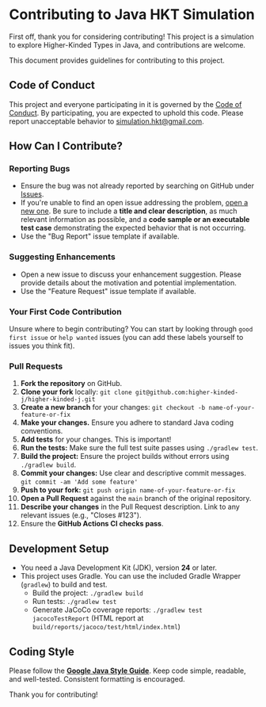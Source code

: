 # Contributing to Java HKT Simulation

First off, thank you for considering contributing! This project is a simulation to explore Higher-Kinded Types in Java, and contributions are welcome.

This document provides guidelines for contributing to this project.

## Code of Conduct

This project and everyone participating in it is governed by the [Code of Conduct](CODE_OF_CONDUCT.md). By participating, you are expected to uphold this code. Please report unacceptable behavior to simulation.hkt@gmail.com.

## How Can I Contribute?

### Reporting Bugs

* Ensure the bug was not already reported by searching on GitHub under [Issues](https://github.com/higher-kinded-j/higher-kinded-j/issues).
* If you're unable to find an open issue addressing the problem, [open a new one](https://github.com/higher-kinded-j/higher-kinded-j/issues/new). Be sure to include a **title and clear description**, as much relevant information as possible, and a **code sample or an executable test case** demonstrating the expected behavior that is not occurring.
* Use the "Bug Report" issue template if available.

### Suggesting Enhancements

* Open a new issue to discuss your enhancement suggestion. Please provide details about the motivation and potential implementation.
* Use the "Feature Request" issue template if available.

### Your First Code Contribution

Unsure where to begin contributing? You can start by looking through `good first issue` or `help wanted` issues (you can add these labels yourself to issues you think fit).

### Pull Requests

1.  **Fork the repository** on GitHub.
2.  **Clone your fork** locally: `git clone git@github.com:higher-kinded-j/higher-kinded-j.git`
3.  **Create a new branch** for your changes: `git checkout -b name-of-your-feature-or-fix`
4.  **Make your changes.** Ensure you adhere to standard Java coding conventions.
5.  **Add tests** for your changes. This is important!
6.  **Run the tests:** Make sure the full test suite passes using `./gradlew test`.
7.  **Build the project:** Ensure the project builds without errors using `./gradlew build`.
8.  **Commit your changes:** Use clear and descriptive commit messages. `git commit -am 'Add some feature'`
9.  **Push to your fork:** `git push origin name-of-your-feature-or-fix`
10. **Open a Pull Request** against the `main` branch of the original repository.
11. **Describe your changes** in the Pull Request description. Link to any relevant issues (e.g., "Closes #123").
12. Ensure the **GitHub Actions CI checks pass**.

## Development Setup

* You need a Java Development Kit (JDK), version **24** or later.
* This project uses Gradle. You can use the included Gradle Wrapper (`gradlew`) to build and test.
    * Build the project: `./gradlew build`
    * Run tests: `./gradlew test`
    * Generate JaCoCo coverage reports: `./gradlew test jacocoTestReport` (HTML report at `build/reports/jacoco/test/html/index.html`)

## Coding Style

Please follow the [**Google Java Style Guide**](https://google.github.io/styleguide/javaguide.html). Keep code simple, readable, and well-tested. Consistent formatting is encouraged.

Thank you for contributing!
